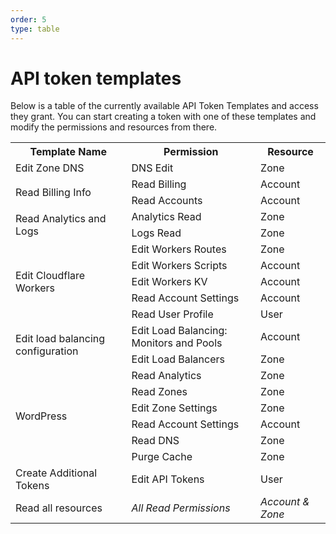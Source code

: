 ```yaml
---
order: 5
type: table
---
```


# API token templates

<ContentColumn>

Below is a table of the currently available API Token Templates and access they grant. You can start creating a token with one of these templates and modify the permissions and resources from there.

</ContentColumn>

<TableWrap>

<table>
  <tbody>
    <tr>
      <th>Template Name</th>
      <th>Permission</th>
      <th>Resource</th>
    </tr>
    <tr>
      <td>Edit Zone DNS</td>
      <td>DNS Edit</td>
      <td>Zone</td>
    </tr>
    <tr>
      <td rowspan="2">Read Billing Info</td>
      <td>Read Billing</td>
      <td>Account</td>
    </tr>
    <tr>
      <td>Read Accounts</td>
      <td>Account</td>
    </tr>
    <tr>
      <td rowspan="2">Read Analytics and Logs</td>
      <td>Analytics Read</td>
      <td>Zone</td>
    </tr>
    <tr>
      <td>Logs Read</td>
      <td>Zone</td>
    </tr>
    <tr>
      <td rowspan="5">Edit Cloudflare Workers</td>
      <td>Edit Workers Routes</td>
      <td>Zone</td>
    </tr>
    <tr>
      <td>Edit Workers Scripts</td>
      <td>Account</td>
    </tr>
    <tr>
      <td>Edit Workers KV</td>
      <td>Account</td>
    </tr>
    <tr>
      <td>Read Account Settings</td>
      <td>Account</td>
    </tr>
    <tr>
      <td>Read User Profile</td>
      <td>User</td>
    </tr>
    <tr>
      <td rowspan="2">Edit load balancing configuration</td>
      <td>Edit Load Balancing: Monitors and Pools</td>
      <td>Account</td>
    </tr>
    <tr>
      <td>Edit Load Balancers</td>
      <td>Zone</td>
    </tr>
    <tr>
      <td rowspan="6">WordPress</td>
      <td>Read Analytics</td>
      <td>Zone</td>
    </tr>
    <tr>
      <td>Read Zones</td>
      <td>Zone</td>
    </tr>
    <tr>
      <td>Edit Zone Settings</td>
      <td>Zone</td>
    </tr>
    <tr>
      <td>Read Account Settings</td>
      <td>Account</td>
    </tr>
    <tr>
      <td>Read DNS</td>
      <td>Zone</td>
    </tr>
    <tr>
      <td>Purge Cache</td>
      <td>Zone</td>
    </tr>
    <tr>
      <td>Create Additional Tokens</td>
      <td>Edit API Tokens</td>
      <td>User</td>
    </tr>
    <tr>
      <td>Read all resources</td>
      <td>
        <em>All Read Permissions</em>
      </td>
      <td>
        <em>Account & Zone</em>
      </td>
    </tr>
  </tbody>
</table>

</TableWrap>
